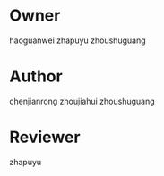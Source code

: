 # Owner
haoguanwei
zhapuyu
zhoushuguang

# Author
chenjianrong
zhoujiahui
zhoushuguang

# Reviewer
zhapuyu
